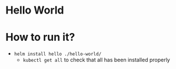 # Hello World

# How to run it?
* `helm install hello ./hello-world/`
  * `kubectl get all` to check that all has been installed properly